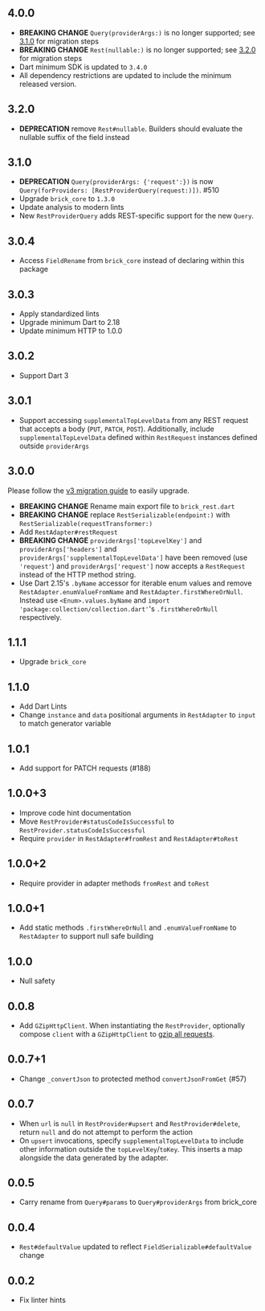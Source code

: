 ## 4.0.0

- **BREAKING CHANGE** `Query(providerArgs:)` is no longer supported; see [3.1.0](#3.1.0) for migration steps
- **BREAKING CHANGE** `Rest(nullable:)` is no longer supported; see [3.2.0](#3.2.0) for migration steps
- Dart minimum SDK is updated to `3.4.0`
- All dependency restrictions are updated to include the minimum released version.

## 3.2.0

- **DEPRECATION** remove `Rest#nullable`. Builders should evaluate the nullable suffix of the field instead

## 3.1.0

- **DEPRECATION** `Query(providerArgs: {'request':})` is now `Query(forProviders: [RestProviderQuery(request:)])`. #510
- Upgrade `brick_core` to `1.3.0`
- Update analysis to modern lints
- New `RestProviderQuery` adds REST-specific support for the new `Query`.

## 3.0.4

- Access `FieldRename` from `brick_core` instead of declaring within this package

## 3.0.3

- Apply standardized lints
- Upgrade minimum Dart to 2.18
- Update minimum HTTP to 1.0.0

## 3.0.2

- Support Dart 3

## 3.0.1

- Support accessing `supplementalTopLevelData` from any REST request that accepts a body (`PUT`, `PATCH`, `POST`). Additionally, include `supplementalTopLevelData` defined within `RestRequest` instances defined outside `providerArgs`

## 3.0.0

Please follow the [v3 migration guide](https://github.com/GetDutchie/brick/issues/325) to easily upgrade.

- **BREAKING CHANGE** Rename main export file to `brick_rest.dart`
- **BREAKING CHANGE** replace `RestSerializable(endpoint:)` with `RestSerializable(requestTransformer:)`
- Add `RestAdapter#restRequest`
- **BREAKING CHANGE** `providerArgs['topLevelKey']` and `providerArgs['headers']` and `providerArgs['supplementalTopLevelData']` have been removed (use `'request'`) and `providerArgs['request']` now accepts a `RestRequest` instead of the HTTP method string.
- Use Dart 2.15's `.byName` accessor for iterable enum values and remove `RestAdapter.enumValueFromName` and `RestAdapter.firstWhereOrNull`. Instead use `<Enum>.values.byName` and `import 'package:collection/collection.dart'`'s `.firstWhereOrNull` respectively.

## 1.1.1

- Upgrade `brick_core`

## 1.1.0

- Add Dart Lints
- Change `instance` and `data` positional arguments in `RestAdapter` to `input` to match generator variable

## 1.0.1

- Add support for PATCH requests (#188)

## 1.0.0+3

- Improve code hint documentation
- Move `RestProvider#statusCodeIsSuccessful` to `RestProvider.statusCodeIsSuccessful`
- Require `provider` in `RestAdapter#fromRest` and `RestAdapter#toRest`

## 1.0.0+2

- Require provider in adapter methods `fromRest` and `toRest`

## 1.0.0+1

- Add static methods `.firstWhereOrNull` and `.enumValueFromName` to `RestAdapter` to support null safe building

## 1.0.0

- Null safety

## 0.0.8

- Add `GZipHttpClient`. When instantiating the `RestProvider`, optionally compose `client` with a `GZipHttpClient` to [gzip all requests](README.md#gzipping-requests).

## 0.0.7+1

- Change `_convertJson` to protected method `convertJsonFromGet` (#57)

## 0.0.7

- When `url` is `null` in `RestProvider#upsert` and `RestProvider#delete`, return `null` and do not attempt to perform the action
- On `upsert` invocations, specify `supplementalTopLevelData` to include other information outside the `topLevelKey`/`toKey`. This inserts a map alongside the data generated by the adapter.

## 0.0.5

- Carry rename from `Query#params` to `Query#providerArgs` from brick_core

## 0.0.4

- `Rest#defaultValue` updated to reflect `FieldSerializable#defaultValue` change

## 0.0.2

- Fix linter hints
